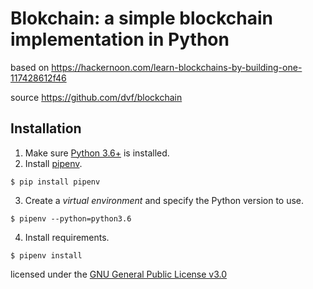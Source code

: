 # Blokchain: a simple blockchain implementation in Python

based on https://hackernoon.com/learn-blockchains-by-building-one-117428612f46

source https://github.com/dvf/blockchain

## Installation

1. Make sure [Python 3.6+](https://www.python.org/downloads/) is installed. 
2. Install [pipenv](https://github.com/kennethreitz/pipenv). 

```
$ pip install pipenv 
```

3. Create a _virtual environment_ and specify the Python version to use. 

```
$ pipenv --python=python3.6
```

4. Install requirements.  

```
$ pipenv install 
``` 

licensed under the [GNU General Public License v3.0](./LICENSE)
